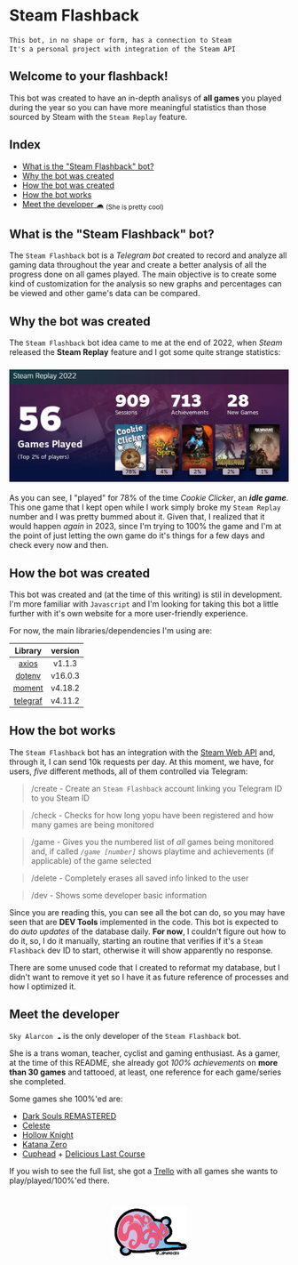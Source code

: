 # Steam Flashback
```
This bot, in no shape or form, has a connection to Steam
It's a personal project with integration of the Steam API
```

## Welcome to your **flashback**!
This bot was created to have an in-depth analisys of **all games** you played during the year so you can have more meaningful statistics than those sourced by Steam with the `Steam Replay` feature.

## Index

- [What is the "Steam Flashback" bot?](#what-is-the-steam-flashback-bot)
- [Why the bot was created](#why-the-bot-was-created)
- [How the bot was created](#how-the-bot-was-created)
- [How the bot works](#how-the-bot-works)
- [Meet the developer ☁](#meet-the-developer) <sub>(She is pretty cool)</sub>

## What is the "Steam Flashback" bot?
The `Steam Flashback` bot is a *Telegram bot* created to record and analyze all gaming data throughout the year and create a better analysis of all the progress done on all games played. The main objective is to create some kind of customization for the analysis so new graphs and percentages can be viewed and other game's data can be compared.

## Why the bot was created
The `Steam Flashback` bot idea came to me at the end of 2022, when *Steam* released the **Steam Replay** feature and I got some quite strange statistics:

<h3 align="center">
    <img src="./src/assets/steam-replay.png" alt="Steam Replay statistics">
</h3>

As you can see, I "played" for 78% of the time *Cookie Clicker*, an ***idle game***. This one game that I kept open while I work simply broke my `Steam Replay` number and I was pretty bummed about it. Given that, I realized that it would happen *again* in 2023, since I'm trying to 100% the game and I'm at the point of just letting the own game do it's things for a few days and check every now and then.

## How the bot was created

This bot was created and (at the time of this writing) is stil in development. I'm more familiar with `Javascript` and I'm looking for taking this bot a little further with it's own website for a more user-friendly experience.

For now, the main libraries/dependencies I'm using are:

| Library                                       | version |
|:---------------------------------------------:|:-------:|
| [axios](https://axios-http.com/docs/intro)    | v1.1.3  |
| [dotenv](https://www.npmjs.com/package/dotenv)| v16.0.3 |
| [moment](https://momentjs.com/)               | v4.18.2 |
| [telegraf](https://telegrafjs.org/#/)         | v4.11.2 |

## How the bot works

The `Steam Flashback` bot has an integration with the [Steam Web API](https://developer.valvesoftware.com/wiki/Steam_Web_API) and, through it, I can send 10k requests per day. At this moment, we have, for users, *five* different methods, all of them controlled via Telegram:

 > /create - Create an `Steam Flashback` account linking you Telegram ID to you Steam ID

 > /check - Checks for how long yopu have been registered and how many games are being monitored

 > /game - Gives you the numbered list of *all* games being monitored and, if called *`/game [number]`* shows playtime and achievements (if applicable) of the game selected

 > /delete - Completely erases all saved info linked to the user

 > /dev - Shows some developer basic information

 Since you are reading this, you can see all the bot can do, so you may have seen that are **DEV Tools** implemented in the code. This bot is expected to do *auto updates* of the database daily. **For now**, I couldn't figure out how to do it, so, I do it manually, starting an routine that verifies if it's a `Steam Flashback` dev ID to start, otherwise it will show apparently no response.

 There are some unused code that I created to reformat my database, but I didn't want to remove it yet so I have it as future reference of processes and how I optimized it.

## Meet the developer

`Sky Alarcon ☁` is the only developer of the `Steam Flashback` bot.

She is a trans woman, teacher, cyclist and gaming enthusiast. As a gamer, at the time of this README, she already got *100% achievements* on **more than 30 games** and tattooed, at least, one reference for each game/series she completed.

Some games she 100%'ed are:
 - [Dark Souls REMASTERED](https://store.steampowered.com/app/570940/DARK_SOULS_REMASTERED/)
 - [Celeste](https://store.steampowered.com/app/504230/Celeste/)
 - [Hollow Knight](https://store.steampowered.com/app/367520/Hollow_Knight/)
 - [Katana Zero](https://store.steampowered.com/app/460950/Katana_ZERO/)
 - [Cuphead](https://store.steampowered.com/app/460950/Katana_ZERO/) + [Delicious Last Course](https://store.steampowered.com/app/1117850/Cuphead__The_Delicious_Last_Course/)

If you wish to see the full list, she got a [Trello](https://trello.com/b/ZfOeZVIe/games) with all games she wants to play/played/100%'ed there.

<h1 align="center">
    <a href="https://www.instagram.com/_skydoceu"><img src="src/assets/sky-do-ceu.png"></a>
</h1>